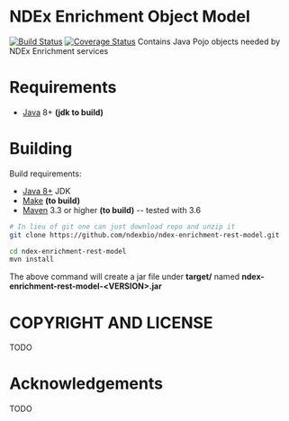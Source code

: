 
[jetty]: http://eclipse.org/jetty/
[maven]: http://maven.apache.org/
[java]: https://www.oracle.com/java/index.html
[git]: https://git-scm.com/

[make]: https://www.gnu.org/software/make

NDEx Enrichment Object Model
============================

[![Build Status](https://travis-ci.org/ndexbio/ndex-enrichment-rest-model.svg?branch=master)](https://travis-ci.org/ndexbio/ndex-enrichment-rest-model)
[![Coverage Status](https://coveralls.io/repos/github/ndexbio/ndex-enrichment-rest-model/badge.svg?branch=master)](https://coveralls.io/github/ndexbio/ndex-enrichment-rest-model?branch=master)
Contains Java Pojo objects needed by NDEx Enrichment services



Requirements
============

* [Java][java] 8+ **(jdk to build)**



Building  
========

Build requirements:

* [Java 8+][java] JDK
* [Make][make] **(to build)**
* [Maven][maven] 3.3 or higher **(to build)** -- tested with 3.6


```Bash
# In lieu of git one can just download repo and unzip it
git clone https://github.com/ndexbio/ndex-enrichment-rest-model.git

cd ndex-enrichment-rest-model
mvn install

```

The above command will create a jar file under **target/** named 
**ndex-enrichment-rest-model-\<VERSION\>.jar** 




COPYRIGHT AND LICENSE
=====================

TODO

Acknowledgements
================

TODO
